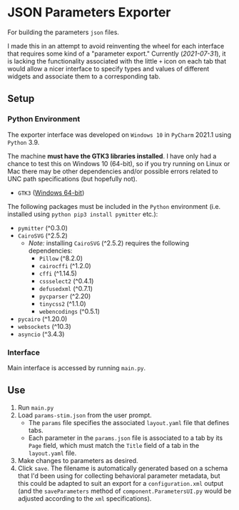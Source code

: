 # JSON Parameters Exporter
For building the parameters `json` files.

I made this in an attempt to avoid reinventing the wheel for each interface that requires some kind of a "parameter export." Currently (*2021-07-31*), it is lacking the functionality associated with the little `+` icon on each tab that would allow a nicer interface to specify types and values of different widgets and associate them to a corresponding tab.

## Setup ##

### Python Environment ###
The exporter interface was developed on `Windows 10` in `PyCharm` 2021.1 using `Python` 3.9. 

The machine **must have the GTK3 libraries installed**. I have only had a chance to test this on Windows 10 (64-bit), so if you try running on Linux or Mac there may be other dependencies and/or possible errors related to UNC path specifications (but hopefully not).

* `GTK3` ([Windows 64-bit](https://github.com/tschoonj/GTK-for-Windows-Runtime-Environment-Installer))

The following packages must be included in the `Python` environment (i.e. installed using `python pip3 install pymitter` etc.):

* `pymitter` (^0.3.0)
* `CairoSVG` (^2.5.2)
  * *Note:* installing `CairoSVG` (^2.5.2) requires the following dependencies:
    * `Pillow` (^8.2.0)
    * `cairocffi` (^1.2.0)
    * `cffi` (^1.14.5)
    * `cssselect2` (^0.4.1)
    * `defusedxml` (^0.7.1)
    * `pycparser` (^2.20)
    * `tinycss2` (^1.1.0)
    * `webencodings` (^0.5.1)
* `pycairo` (^1.20.0)
* `websockets` (^10.3)
* `asyncio` (^3.4.3)

### Interface ###

Main interface is accessed by running `main.py`.

## Use ##

1. Run `main.py`
2. Load `params-stim.json` from the user prompt.
   * The `params` file specifies the associated `layout.yaml` file that defines tabs.
   * Each parameter in the `params.json` file is associated to a tab by its `Page` field, which must match the `Title` field of a tab in the `layout.yaml` file.
3. Make changes to parameters as desired.
4. Click `save`. The filename is automatically generated based on a schema that I'd been using for collecting behavioral parameter metadata, but this could be adapted to suit an export for a `configuration.xml` output (and the `saveParameters` method of `component.ParametersUI.py` would be adjusted according to the `xml` specifications).

